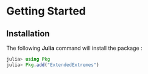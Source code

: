 # Getting Started

## Installation

The following **Julia** command will install the package :

```julia
julia> using Pkg
julia> Pkg.add("ExtendedExtremes")
```